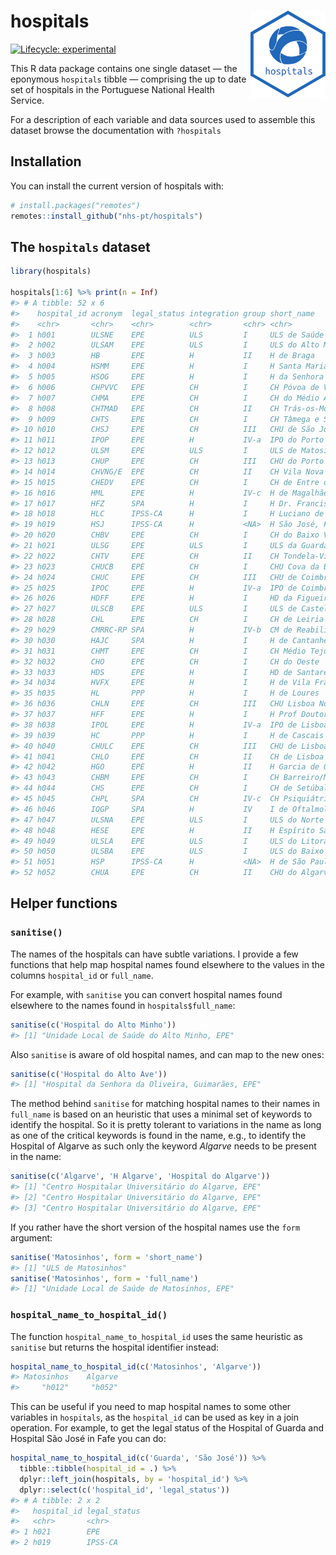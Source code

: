 
<!-- README.md is generated from README.Rmd. Please edit that file -->

# hospitals <img src='man/figures/logo.svg' align="right" height="139" />

<!-- badges: start -->

[![Lifecycle:
experimental](https://img.shields.io/badge/lifecycle-experimental-orange.svg)](https://lifecycle.r-lib.org/articles/stages.html#experimental)
<!-- badges: end -->

This R data package contains one single dataset — the eponymous
`hospitals` tibble — comprising the up to date set of hospitals in the
Portuguese National Health Service.

For a description of each variable and data sources used to assemble
this dataset browse the documentation with `?hospitals`

## Installation

You can install the current version of hospitals with:

``` r
# install.packages("remotes")
remotes::install_github("nhs-pt/hospitals")
```

## The `hospitals` dataset

``` r
library(hospitals)

hospitals[1:6] %>% print(n = Inf)
#> # A tibble: 52 x 6
#>    hospital_id acronym  legal_status integration group short_name               
#>    <chr>       <chr>    <chr>        <chr>       <chr> <chr>                    
#>  1 h001        ULSNE    EPE          ULS         I     ULS de Saúde do Nordeste 
#>  2 h002        ULSAM    EPE          ULS         I     ULS do Alto Minho        
#>  3 h003        HB       EPE          H           II    H de Braga               
#>  4 h004        HSMM     EPE          H           I     H Santa Maria Maior      
#>  5 h005        HSOG     EPE          H           I     H da Senhora da Oliveira 
#>  6 h006        CHPVVC   EPE          CH          I     CH Póvoa de Varzim/Vila …
#>  7 h007        CHMA     EPE          CH          I     CH do Médio Ave          
#>  8 h008        CHTMAD   EPE          CH          II    CH Trás-os-Montes e Alto…
#>  9 h009        CHTS     EPE          CH          I     CH Tâmega e Sousa        
#> 10 h010        CHSJ     EPE          CH          III   CHU de São João          
#> 11 h011        IPOP     EPE          H           IV-a  IPO do Porto             
#> 12 h012        ULSM     EPE          ULS         I     ULS de Matosinhos        
#> 13 h013        CHUP     EPE          CH          III   CHU do Porto             
#> 14 h014        CHVNG/E  EPE          CH          II    CH Vila Nova de Gaia/Esp…
#> 15 h015        CHEDV    EPE          CH          I     CH de Entre o Douro e Vo…
#> 16 h016        HML      EPE          H           IV-c  H de Magalhães Lemos     
#> 17 h017        HFZ      SPA          H           I     H Dr. Francisco Zagalo   
#> 18 h018        HLC      IPSS-CA      H           I     H Luciano de Castro, Ana…
#> 19 h019        HSJ      IPSS-CA      H           <NA>  H São José, Fafe         
#> 20 h020        CHBV     EPE          CH          I     CH do Baixo Vouga        
#> 21 h021        ULSG     EPE          ULS         I     ULS da Guarda            
#> 22 h022        CHTV     EPE          CH          II    CH Tondela-Viseu         
#> 23 h023        CHUCB    EPE          CH          I     CHU Cova da Beira        
#> 24 h024        CHUC     EPE          CH          III   CHU de Coimbra           
#> 25 h025        IPOC     EPE          H           IV-a  IPO de Coimbra           
#> 26 h026        HDFF     EPE          H           I     HD da Figueira da Foz    
#> 27 h027        ULSCB    EPE          ULS         I     ULS de Castelo Branco    
#> 28 h028        CHL      EPE          CH          I     CH de Leiria             
#> 29 h029        CMRRC-RP SPA          H           IV-b  CM de Reabilitação da RC…
#> 30 h030        HAJC     SPA          H           I     H de Cantanhede          
#> 31 h031        CHMT     EPE          CH          I     CH Médio Tejo            
#> 32 h032        CHO      EPE          CH          I     CH do Oeste              
#> 33 h033        HDS      EPE          H           I     HD de Santarém           
#> 34 h034        HVFX     EPE          H           I     H de Vila Franca de Xira 
#> 35 h035        HL       PPP          H           I     H de Loures              
#> 36 h036        CHLN     EPE          CH          III   CHU Lisboa Norte         
#> 37 h037        HFF      EPE          H           I     H Prof Doutor Fernando F…
#> 38 h038        IPOL     EPE          H           IV-a  IPO de Lisboa            
#> 39 h039        HC       PPP          H           I     H de Cascais             
#> 40 h040        CHULC    EPE          CH          III   CHU de Lisboa Central    
#> 41 h041        CHLO     EPE          CH          II    CH de Lisboa Ocidental   
#> 42 h042        HGO      EPE          H           II    H Garcia de Orta         
#> 43 h043        CHBM     EPE          CH          I     CH Barreiro/Montijo      
#> 44 h044        CHS      EPE          CH          I     CH de Setúbal            
#> 45 h045        CHPL     SPA          CH          IV-c  CH Psiquiátrico de Lisboa
#> 46 h046        IOGP     SPA          H           IV    I de Oftalmologia Dr. Ga…
#> 47 h047        ULSNA    EPE          ULS         I     ULS do Norte Alentejano  
#> 48 h048        HESE     EPE          H           II    H Espírito Santo de Évora
#> 49 h049        ULSLA    EPE          ULS         I     ULS do Litoral Alentejano
#> 50 h050        ULSBA    EPE          ULS         I     ULS do Baixo Alentejo    
#> 51 h051        HSP      IPSS-CA      H           <NA>  H de São Paulo, Serpa    
#> 52 h052        CHUA     EPE          CH          II    CHU do Algarve
```

## Helper functions

### `sanitise()`

The names of the hospitals can have subtle variations. I provide a few
functions that help map hospital names found elsewhere to the values in
the columns `hospital_id` or `full_name`.

For example, with `sanitise` you can convert hospital names found
elsewhere to the names found in `hospitals$full_name`:

``` r
sanitise(c('Hospital do Alto Minho'))
#> [1] "Unidade Local de Saúde do Alto Minho, EPE"
```

Also `sanitise` is aware of old hospital names, and can map to the new
ones:

``` r
sanitise(c('Hospital do Alto Ave'))
#> [1] "Hospital da Senhora da Oliveira, Guimarães, EPE"
```

The method behind `sanitise` for matching hospital names to their names
in `full_name` is based on an heuristic that uses a minimal set of
keywords to identify the hospital. So it is pretty tolerant to
variations in the name as long as one of the critical keywords is found
in the name, e.g., to identify the Hospital of Algarve as such only the
keyword *Algarve* needs to be present in the name:

``` r
sanitise(c('Algarve', 'H Algarve', 'Hospital do Algarve'))
#> [1] "Centro Hospitalar Universitário do Algarve, EPE"
#> [2] "Centro Hospitalar Universitário do Algarve, EPE"
#> [3] "Centro Hospitalar Universitário do Algarve, EPE"
```

If you rather have the short version of the hospital names use the
`form` argument:

``` r
sanitise('Matosinhos', form = 'short_name')
#> [1] "ULS de Matosinhos"
sanitise('Matosinhos', form = 'full_name')
#> [1] "Unidade Local de Saúde de Matosinhos, EPE"
```

### `hospital_name_to_hospital_id()`

The function `hospital_name_to_hospital_id` uses the same heuristic as
`sanitise` but returns the hospital identifier instead:

``` r
hospital_name_to_hospital_id(c('Matosinhos', 'Algarve'))
#> Matosinhos    Algarve 
#>     "h012"     "h052"
```

This can be useful if you need to map hospital names to some other
variables in `hospitals`, as the `hospital_id` can be used as key in a
join operation. For example, to get the legal status of the Hospital of
Guarda and Hospital São José in Fafe you can do:

``` r
hospital_name_to_hospital_id(c('Guarda', 'São José')) %>%
  tibble::tibble(hospital_id = .) %>%
  dplyr::left_join(hospitals, by = 'hospital_id') %>%
  dplyr::select(c('hospital_id', 'legal_status'))
#> # A tibble: 2 x 2
#>   hospital_id legal_status
#>   <chr>       <chr>       
#> 1 h021        EPE         
#> 2 h019        IPSS-CA
```
